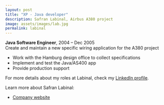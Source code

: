 ```yaml
---
layout: post
title: "XP - Java developer"
description: Safran Labinal, Airbus A380 project
image: assets/images/lab.jpg
permalink: labinal
---
```


**Java Software Engineer**, 2004 – Dec 2005
<br>Create and maintain a new specific wiring application for the A380 project 
* Work with the Hamburg design office to collect specifications 
* Implement and test the Java/AS400 app
* Provide production support

For more details about my roles at Labinal, check my <A href="https://www.linkedin.com/in/christophebenoist/" target="_blank">LinkedIn profile</A>.

Learn more about Safran Labinal:
* <a href="https://www.safran-electrical-power.com/" target="_blank">Company website</a>